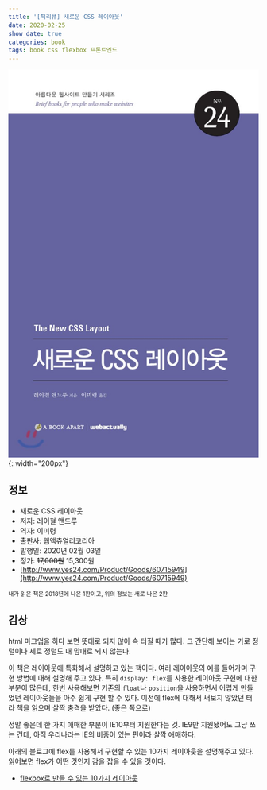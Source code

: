 ```yaml
---
title: '[책리뷰] 새로운 CSS 레이아웃'
date: 2020-02-25
show_date: true
categories: book
tags: book css flexbox 프론트엔드
---
```


![800x0](/assets/img/800x0.jpeg){: width="200px"}

## 정보

* 새로운 CSS 레이아웃
* 저자: 레이철 앤드루
* 역자: 이미령
* 출판사: 웹액츄얼리코리아 
* 발행일: 2020년 02월 03일
* 정가: ~~17,000원~~ 15,300원
* [http://www.yes24.com/Product/Goods/60715949](http://www.yes24.com/Product/Goods/60715949)

<small>내가 읽은 책은 2018년에 나온 1판이고, 위의 정보는 새로 나온 2판</small>


## 감상

html 마크업을 하다 보면 뜻대로 되지 않아 속 터질 때가 많다. 그 간단해 보이는 가로 정렬이나 세로 정렬도 내 맘대로 되지 않는다. 

이 책은 레이아웃에 특화해서 설명하고 있는 책이다. 여러 레이아웃의 예를 들어가며 구현 방법에 대해 설명해 주고 있다. 특히 `display: flex`를 사용한 레이아웃 구현에 대한 부분이 많은데, 한번 사용해보면 기존의 `float`나 `position`을 사용하면서 어렵게 만들었던 레이아웃들을 아주 쉽게 구현 할 수 있다. 이전에 flex에 대해서 써보지 않았던 터라 책을 읽으며 살짝 충격을 받았다. (좋은 쪽으로)

정말 좋은데 한 가지 애매한 부분이 IE10부터 지원한다는 것. IE9만 지원됐어도 그냥 쓰는 건데, 아직 우리나라는 IE의 비중이 있는 편이라 살짝 애매하다.

아래의 블로그에 flex를 사용해서 구현할 수 있는 10가지 레이아웃을 설명해주고 있다. 읽어보면 flex가 어떤 것인지 감을 잡을 수 있을 것이다.
* [flexbox로 만들 수 있는 10가지 레이아웃](https://d2.naver.com/helloworld/8540176)